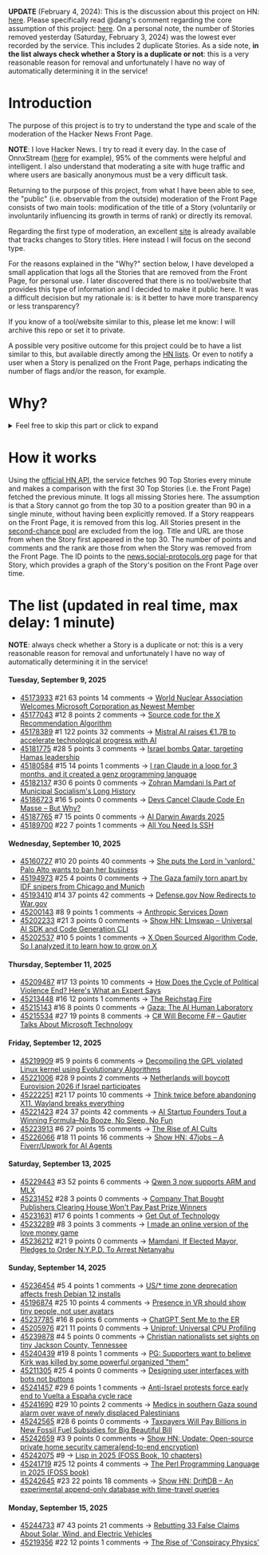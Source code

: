 **UPDATE** (February 4, 2024): This is the discussion about this project on HN: [here](https://news.ycombinator.com/item?id=39230513). Please specifically read @dang's comment regarding the core assumption of this project: [here](https://news.ycombinator.com/item?id=39231537). On a personal note, the number of Stories removed yesterday (Saturday, February 3, 2024) was the lowest ever recorded by the service. This includes 2 duplicate Stories. As a side note, **in the list always check whether a Story is a duplicate or not**: this is a very reasonable reason for removal and unfortunately I have no way of automatically determining it in the service!

# Introduction

The purpose of this project is to try to understand the type and scale of the moderation of the Hacker News Front Page.

**NOTE**: I love Hacker News. I try to read it every day. In the case of OnnxStream ([here](https://news.ycombinator.com/item?id=37752632) for example), 95% of the comments were helpful and intelligent. I also understand that moderating a site with huge traffic and where users are basically anonymous must be a very difficult task.

Returning to the purpose of this project, from what I have been able to see, the "public" (i.e. observable from the outside) moderation of the Front Page consists of two main tools: modification of the title of a Story (voluntarily or involuntarily influencing its growth in terms of rank) or directly its removal.

Regarding the first type of moderation, an excellent [site](https://hackernewstitles.netlify.app/) is already available that tracks changes to Story titles. Here instead I will focus on the second type.

For the reasons explained in the "Why?" section below, I have developed a small application that logs all the Stories that are removed from the Front Page, for personal use. I later discovered that there is no tool/website that provides this type of information and I decided to make it public here. It was a difficult decision but my rationale is: is it better to have more transparency or less transparency?

If you know of a tool/website similar to this, please let me know: I will archive this repo or set it to private.

A possible very positive outcome for this project could be to have a list similar to this, but available directly among the [HN lists](https://news.ycombinator.com/lists). Or even to notify a user when a Story is penalized on the Front Page, perhaps indicating the number of flags and/or the reason, for example.

# Why?

<details>
<summary>Feel free to skip this part or click to expand</summary>

A friend of mine posted two Stories on Hacker News related to OnnxStream (31 days apart), the first related to SDXL Turbo support and the second related to TinyLlama and Mistral 7B support.

In the case of the [first](https://news.ycombinator.com/item?id=38646969), the Story was among the first on the Front Page, until its title was changed from "Stable Diffusion Turbo on a Raspberry Pi Zero 2 generates an image in 29 minutes" to "OnnxStream: Stable Diffusion XL 1.0 Base on a Raspberry Pi Zero 2". This effectively "killed" the Story. One user pointed out that the new title didn't reflect the spirit of the Story (thanks @practice9).

In the case of the [second](https://news.ycombinator.com/item?id=38991145), the Story was in third place on the Front Page, less than an hour after the submission. In this case it was simply removed from the Front Page.

Having discovered this, perplexed, I sent an email to the moderator. @dang, who was very kind and quick in his response, explained to me that the Story had been flagged by users even without being explicitly [flagged], and that he could therefore only hypothesize the causes of the flag. His hypothesis was that (some?) users might be fed up with news related to LLMs.

While I have no reason to doubt Daniel's good faith, it's hard to believe that HN users would be tired of LLM-related news.

So I decided to develop a small console application to determine the frequency of this phenomenon (actually I was also motivated by the prospect of writing some C# code, after more than 2 years of complete abstinence). I subsequently discovered that there were no tools/websites that monitored this specific phenomenon and I therefore decided to make it public here.

</details>

# How it works

Using the [official HN API](https://github.com/HackerNews/API), the service fetches 90 Top Stories every minute and makes a comparison with the first 30 Top Stories (i.e. the Front Page) fetched the previous minute. It logs all missing Stories here. The assumption is that a Story cannot go from the top 30 to a position greater than 90 in a single minute, without having been explicitly removed. If a Story reappears on the Front Page, it is removed from this log. All Stories present in the [second-chance pool](https://news.ycombinator.com/pool) are excluded from the log. Title and URL are those from when the Story first appeared in the top 30. The number of points and comments and the rank are those from when the Story was removed from the Front Page. The ID points to the [news.social-protocols.org](https://news.social-protocols.org) page for that Story, which provides a graph of the Story's position on the Front Page over time.

# The list (updated in real time, max delay: 1 minute)

**NOTE**: always check whether a Story is a duplicate or not: this is a very reasonable reason for removal and unfortunately I have no way of automatically determining it in the service!

#### **Tuesday, September 9, 2025**
<!-- HN:45173933:start -->
* [45173933](https://news.social-protocols.org/stats?id=45173933) #21 63 points 14 comments -> [World Nuclear Association Welcomes Microsoft Corporation as Newest Member](https://world-nuclear.org/news-and-media/press-statements/world-nuclear-association-welcomes-microsoft-corporation-as-newest-member)<!-- HN:45173933:end --><!-- HN:45177043:start -->
* [45177043](https://news.social-protocols.org/stats?id=45177043) #12 8 points 2 comments -> [Source code for the X Recommendation Algorithm](https://github.com/twitter/the-algorithm)<!-- HN:45177043:end --><!-- HN:45178389:start -->
* [45178389](https://news.social-protocols.org/stats?id=45178389) #1 122 points 32 comments -> [Mistral AI raises €1.7B to accelerate technological progress with AI](https://mistral.ai/news/mistral-ai-raises-1-7-b-to-accelerate-technological-progress-with-ai)<!-- HN:45178389:end --><!-- HN:45181775:start -->
* [45181775](https://news.social-protocols.org/stats?id=45181775) #28 5 points 3 comments -> [Israel bombs Qatar, targeting Hamas leadership](https://www.reuters.com/world/middle-east/several-blasts-heard-qatars-doha-israeli-media-says-hamas-leadership-targeted-2025-09-09/)<!-- HN:45181775:end --><!-- HN:45180584:start -->
* [45180584](https://news.social-protocols.org/stats?id=45180584) #15 14 points 1 comments -> [I ran Claude in a loop for 3 months, and it created a genz programming language](https://ghuntley.com/cursed/)<!-- HN:45180584:end --><!-- HN:45182137:start -->
* [45182137](https://news.social-protocols.org/stats?id=45182137) #30 6 points 0 comments -> [Zohran Mamdani Is Part of Municipal Socialism's Long History](https://jacobin.com/2025/08/mamdani-municipal-socialism-history-cities/)<!-- HN:45182137:end --><!-- HN:45186723:start -->
* [45186723](https://news.social-protocols.org/stats?id=45186723) #16 5 points 0 comments -> [Devs Cancel Claude Code En Masse – But Why?](https://www.aiengineering.report/p/devs-cancel-claude-code-en-masse)<!-- HN:45186723:end --><!-- HN:45187765:start -->
* [45187765](https://news.social-protocols.org/stats?id=45187765) #7 15 points 0 comments -> [AI Darwin Awards 2025](https://aidarwinawards.org/index.html)<!-- HN:45187765:end --><!-- HN:45189700:start -->
* [45189700](https://news.social-protocols.org/stats?id=45189700) #22 7 points 1 comments -> [All You Need Is SSH](https://wrongthink.link/posts/all-you-need-is-ssh/)<!-- HN:45189700:end -->
#### **Wednesday, September 10, 2025**
<!-- HN:45160727:start -->
* [45160727](https://news.social-protocols.org/stats?id=45160727) #10 20 points 40 comments -> [She puts the Lord in 'vanlord.' Palo Alto wants to ban her business](https://sanjosespotlight.com/she-puts-the-lord-in-vanlord-palo-alto-wants-to-ban-her-business/)<!-- HN:45160727:end --><!-- HN:45194973:start -->
* [45194973](https://news.social-protocols.org/stats?id=45194973) #25 4 points 0 comments -> [The Gaza family torn apart by IDF snipers from Chicago and Munich](https://www.theguardian.com/world/2025/sep/09/the-gaza-family-torn-apart-by-idf-snipers-from-chicago-and-munich)<!-- HN:45194973:end --><!-- HN:45193410:start -->
* [45193410](https://news.social-protocols.org/stats?id=45193410) #14 37 points 42 comments -> [Defense.gov Now Redirects to War.gov](https://defense.gov)<!-- HN:45193410:end --><!-- HN:45200143:start -->
* [45200143](https://news.social-protocols.org/stats?id=45200143) #8 9 points 1 comments -> [Anthropic Services Down](https://status.anthropic.com)<!-- HN:45200143:end --><!-- HN:45202233:start -->
* [45202233](https://news.social-protocols.org/stats?id=45202233) #21 3 points 0 comments -> [Show HN: Llmswap – Universal AI SDK and Code Generation CLI](https://sreenathmenon.com/blog/2025-09-04-stopped-alt-tabbing-chatgpt-while-coding/)<!-- HN:45202233:end --><!-- HN:45202537:start -->
* [45202537](https://news.social-protocols.org/stats?id=45202537) #10 5 points 1 comments -> [X Open Sourced Algorithm Code, So I analyzed it to learn how to grow on X](https://supabird.io/articles/how-to-grow-on-x-what-we-learned-from-their-algorithm-reveal)<!-- HN:45202537:end -->
#### **Thursday, September 11, 2025**<!-- HN:45209487:start -->
* [45209487](https://news.social-protocols.org/stats?id=45209487) #17 13 points 10 comments -> [How Does the Cycle of Political Violence End? Here's What an Expert Says](https://www.politico.com/news/magazine/2025/06/02/political-violence-boulder-attack-00381778)<!-- HN:45209487:end --><!-- HN:45213448:start -->
* [45213448](https://news.social-protocols.org/stats?id=45213448) #16 12 points 1 comments -> [The Reichstag Fire](https://en.wikipedia.org/wiki/Reichstag_fire)<!-- HN:45213448:end --><!-- HN:45215143:start -->
* [45215143](https://news.social-protocols.org/stats?id=45215143) #16 8 points 0 comments -> [Gaza: The AI Human Laboratory](https://www.thecairoreview.com/essays/gaza-israels-ai-human-laboratory/)<!-- HN:45215143:end --><!-- HN:45215534:start -->
* [45215534](https://news.social-protocols.org/stats?id=45215534) #27 19 points 8 comments -> [C# Will Become F# – Gautier Talks About Microsoft Technology](https://gautiertalksmicrosoft.wordpress.com/2025/04/13/c-will-become-f/)<!-- HN:45215534:end -->
#### **Friday, September 12, 2025**
<!-- HN:45219909:start -->
* [45219909](https://news.social-protocols.org/stats?id=45219909) #5 9 points 6 comments -> [Decompiling the GPL violated Linux kernel using Evolutionary Algorithms](https://far.chickenkiller.com/computing/decompiling-the-kernel-using-ea/)<!-- HN:45219909:end --><!-- HN:45221006:start -->
* [45221006](https://news.social-protocols.org/stats?id=45221006) #28 9 points 2 comments -> [Netherlands will boycott Eurovision 2026 if Israel participates](https://nltimes.nl/2025/09/12/netherlands-will-boycott-2026-eurovision-israel-participates-says-broadcaster)<!-- HN:45221006:end --><!-- HN:45222251:start -->
* [45222251](https://news.social-protocols.org/stats?id=45222251) #21 17 points 10 comments -> [Think twice before abandoning X11. Wayland breaks everything](https://gist.github.com/probonopd/9feb7c20257af5dd915e3a9f2d1f2277)<!-- HN:45222251:end --><!-- HN:45221423:start -->
* [45221423](https://news.social-protocols.org/stats?id=45221423) #24 37 points 42 comments -> [AI Startup Founders Tout a Winning Formula–No Booze, No Sleep, No Fun](https://www.wsj.com/business/entrepreneurship/artificial-intelligence-startup-founders-bc730406)<!-- HN:45221423:end --><!-- HN:45223913:start -->
* [45223913](https://news.social-protocols.org/stats?id=45223913) #6 27 points 15 comments -> [The Rise of AI Cults](https://wisewolfmedia.substack.com/p/the-rise-of-ai-cults-truth-terminal)<!-- HN:45223913:end --><!-- HN:45226066:start -->
* [45226066](https://news.social-protocols.org/stats?id=45226066) #18 11 points 16 comments -> [Show HN: 47jobs – A Fiverr/Upwork for AI Agents](https://47jobs.xyz)<!-- HN:45226066:end -->
#### **Saturday, September 13, 2025**<!-- HN:45229443:start -->
* [45229443](https://news.social-protocols.org/stats?id=45229443) #3 52 points 6 comments -> [Qwen 3 now supports ARM and MLX](https://www.alizila.com/qwen-ecosystem-expands-rapidly-accelerating-ai-adoption-across-industries/)<!-- HN:45229443:end --><!-- HN:45231452:start -->
* [45231452](https://news.social-protocols.org/stats?id=45231452) #28 3 points 0 comments -> [Company That Bought Publishers Clearing House Won't Pay Past Prize Winners](https://www.nytimes.com/2025/09/12/business/pch-sweepstakes-bankruptcy-winners-unpaid.html)<!-- HN:45231452:end --><!-- HN:45231631:start -->
* [45231631](https://news.social-protocols.org/stats?id=45231631) #17 6 points 1 comments -> [Get Out of Technology](https://geohot.github.io//blog/jekyll/update/2025/09/13/get-out-of-technology.html)<!-- HN:45231631:end --><!-- HN:45232289:start -->
* [45232289](https://news.social-protocols.org/stats?id=45232289) #8 3 points 3 comments -> [I made an online version of the love money game](https://lovemoney-game.xyz)<!-- HN:45232289:end --><!-- HN:45236212:start -->
* [45236212](https://news.social-protocols.org/stats?id=45236212) #21 9 points 0 comments -> [Mamdani, If Elected Mayor, Pledges to Order N.Y.P.D. To Arrest Netanyahu](https://www.nytimes.com/2025/09/12/nyregion/mamdani-arrest-netanyahu-nyc-mayor.html)<!-- HN:45236212:end -->
#### **Sunday, September 14, 2025**
<!-- HN:45236454:start -->
* [45236454](https://news.social-protocols.org/stats?id=45236454) #5 4 points 1 comments -> [US/* time zone deprecation affects fresh Debian 12 installs](https://rachelbythebay.com/w/2025/09/12/tz/)<!-- HN:45236454:end --><!-- HN:45196874:start -->
* [45196874](https://news.social-protocols.org/stats?id=45196874) #25 10 points 4 comments -> [Presence in VR should show tiny people, not user avatars](https://interconnected.org/home/2022/05/03/landscape)<!-- HN:45196874:end --><!-- HN:45237785:start -->
* [45237785](https://news.social-protocols.org/stats?id=45237785) #16 8 points 6 comments -> [ChatGPT Sent Me to the ER](https://benorenstein.substack.com/p/chatgpt-sent-me-to-the-er)<!-- HN:45237785:end --><!-- HN:45205976:start -->
* [45205976](https://news.social-protocols.org/stats?id=45205976) #21 11 points 0 comments -> [Uniprof: Universal CPU Profiling](https://www.uniprof.sh/)<!-- HN:45205976:end --><!-- HN:45239878:start -->
* [45239878](https://news.social-protocols.org/stats?id=45239878) #4 5 points 0 comments -> [Christian nationalists set sights on tiny Jackson County, Tennessee](https://www.newschannel5.com/news/newschannel-5-investigates/confronting-hate/aiming-to-radicalize-main-street-christian-nationalists-set-sights-on-tiny-jackson-county-tennessee)<!-- HN:45239878:end --><!-- HN:45240439:start -->
* [45240439](https://news.social-protocols.org/stats?id=45240439) #19 8 points 1 comments -> [PG: Supporters want to believe Kirk was killed by some powerful organized "them"](https://twitter.com/paulg/status/1967088969986044238)<!-- HN:45240439:end --><!-- HN:45211305:start -->
* [45211305](https://news.social-protocols.org/stats?id=45211305) #25 4 points 0 comments -> [Designing user interfaces with bots not buttons](https://interconnected.org/home/2022/05/09/npcs)<!-- HN:45211305:end --><!-- HN:45241457:start -->
* [45241457](https://news.social-protocols.org/stats?id=45241457) #29 6 points 1 comments -> [Anti-Israel protests force early end to Vuelta a España cycle race](https://www.reuters.com/sports/pro-palestinian-protests-disrupt-end-vuelta-cycle-race-2025-09-14/)<!-- HN:45241457:end --><!-- HN:45241690:start -->
* [45241690](https://news.social-protocols.org/stats?id=45241690) #29 10 points 2 comments -> [Medics in southern Gaza sound alarm over wave of newly displaced Palestinians](https://www.theguardian.com/world/2025/sep/14/southern-gaza-nasser-medics-displaced-palestinians-fleeing)<!-- HN:45241690:end --><!-- HN:45242565:start -->
* [45242565](https://news.social-protocols.org/stats?id=45242565) #28 6 points 0 comments -> [Taxpayers Will Pay Billions in New Fossil Fuel Subsidies for Big Beautiful Bill](https://www.wired.com/story/us-taxpayers-will-pay-billions-in-new-fossil-fuel-subsidies-thanks-to-the-big-beautiful-bill/)<!-- HN:45242565:end --><!-- HN:45242659:start -->
* [45242659](https://news.social-protocols.org/stats?id=45242659) #3 9 points 0 comments -> [Show HN: Update: Open-source private home security camera(end-to-end encryption)](https://github.com/secluso/secluso)<!-- HN:45242659:end --><!-- HN:45242075:start -->
* [45242075](https://news.social-protocols.org/stats?id=45242075) #9 -> [Lisp in 2025 (FOSS Book, 10 chapters)](https://github.com/cloudstreet-dev/Lisp-in-2025/blob/main/01-introduction.md)<!-- HN:45242075:end --><!-- HN:45241719:start -->
* [45241719](https://news.social-protocols.org/stats?id=45241719) #25 12 points 4 comments -> [The Perl Programming Language in 2025 (FOSS book)](https://github.com/cloudstreet-dev/The-PERL-Programming-Language/blob/main/01-why-perl-still-matters.md)<!-- HN:45241719:end --><!-- HN:45242645:start -->
* [45242645](https://news.social-protocols.org/stats?id=45242645) #23 22 points 18 comments -> [Show HN: DriftDB – An experimental append-only database with time-travel queries](https://github.com/DavidLiedle/DriftDB)<!-- HN:45242645:end -->
#### **Monday, September 15, 2025**
<!-- HN:45244733:start -->
* [45244733](https://news.social-protocols.org/stats?id=45244733) #7 43 points 21 comments -> [Rebutting 33 False Claims About Solar, Wind, and Electric Vehicles](https://scholarship.law.columbia.edu/cgi/viewcontent.cgi?article=1218&context=sabin_climate_change)<!-- HN:45244733:end --><!-- HN:45219356:start -->
* [45219356](https://news.social-protocols.org/stats?id=45219356) #22 12 points 1 comments -> [The Rise of 'Conspiracy Physics'](https://www.wsj.com/science/physics/the-rise-of-conspiracy-physics-dd79fe36)<!-- HN:45219356:end -->